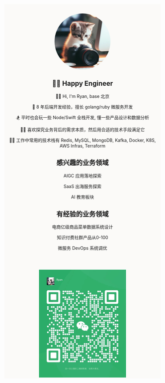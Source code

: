 <style>
img {
  pointer-events: none;
}
</style>


<div style="background-color: #fbfaf8;">

<center><img width="180px" style="border-radius: 50%; margin-top: 30px;" bor src="assets/me/avatar-1.jpeg"></center>

<h2 style="text-align: center;">👨‍💻 Happy Engineer</h2>

<p style="text-align: center;"> 🤾‍♂️ Hi, I'm Ryan, base 北京 </p>

<p style="text-align: center;"> 🌟 8 年后端开发经验，擅长 golang/ruby 微服务开发 </p>

<p style="text-align: center;"> 🏂 平时也会玩一些 Node/Swift 全栈开发, 懂一些产品设计和数据分析 </p>

<p style="text-align: center;"> 🚴‍♂️ 喜欢探究业务背后的需求本质，然后用合适的技术手段满足它 </p>

<p style="text-align: center;"> 🧗‍♂️ 工作中常用的技术栈有 Redis, MySQL, MongoDB, Kafka, Docker, K8S, AWS Infras, Terraform </p>

<h2 style="text-align: center;">感兴趣的业务领域</h2>
<center>
    <p style="text-align: center;"> AIGC 应用落地探索 </p>
    <p style="text-align: center;"> SaaS 出海服务探索 </p>
    <p style="text-align: center;"> AI 教育板块 </p>
</center>

<h2 style="text-align: center;">有经验的业务领域</h2>
<center>
    <p style="text-align: center;"> 电商亿级商品菜单数据系统设计 </p>
    <p style="text-align: center;"> 知识付费社群产品从0-100 </p>
    <p style="text-align: center;"> 微服务 DevOps 系统调优 </p>
</center>


<h2 style="text-align: center;"></h2>
<center><img id="wechat" width="280px" style="margin-top:30px;" bor src="assets/me/ryan-qrcode.jpg" />
</center>

<!-- <h2 style="text-align: center;"></h2>
<div style="display: flex; justify-content: left; align-items:center;">
   <p width="30px" style="margin-left:10%"></p>
   <figure>
    <img id="wechat" width="30px" style="margin-left: 30%" bor src="assets/me/wechat.png" />
    <figcaption>Happy-engineer</figcaption>
    </figure>
    <figure>
    <img id="email" width="30px" style="margin-left: 30%;" bor src="assets/me/email.png">
    <figcaption>guowind@live.com</figcaption>
    </figure>
    <figure>
    <img id="redbook" width="30px" style="margin-left: 30%;" bor src="assets/me/red.png">
    <figcaption>粉丝太少暂不展示😂</figcaption>
    </figure>
</div> -->

</div>